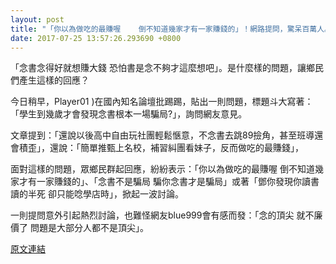 ```yaml
---
layout: post
title: "「你以為做吃的最賺喔    倒不知道幾家才有一家賺錢的」！網路提問，驚呆百萬人。"
date: 2017-07-25 13:57:26.293690 +0800
---
```


「念書念得好就想賺大錢   恐怕書是念不夠才這麼想吧」。是什麼樣的問題，讓鄉民們產生這樣的回應？

今日稍早，Player01 )在國內知名論壇批踢踢，貼出一則問題，標題斗大寫著：「學生到幾歲才會發現念書根本一場騙局?」，詢問網友意見。

文章提到：「還說以後高中自由玩社團輕鬆愜意，不念書去跳89撿角，甚至班導還會積歪」，還說：「簡單推甄上名校，補習糾團看妹子，反而做吃的最賺錢」，

面對這樣的問題，眾鄉民群起回應，紛紛表示：「你以為做吃的最賺喔    倒不知道幾家才有一家賺錢的」、「念書不是騙局 騙你念書才是騙局」或著「鄧你發現你讀書讀的半死 卻只能唸學店時」，掀起一波討論。

一則提問意外引起熱烈討論，也難怪網友blue999會有感而發：「念的頂尖 就不廉價了 問題是大部分人都不是頂尖」。

<a href = "https://www.ptt.cc/bbs/Gossiping/M.1500902873.A.C8E.html">原文連結</a>

